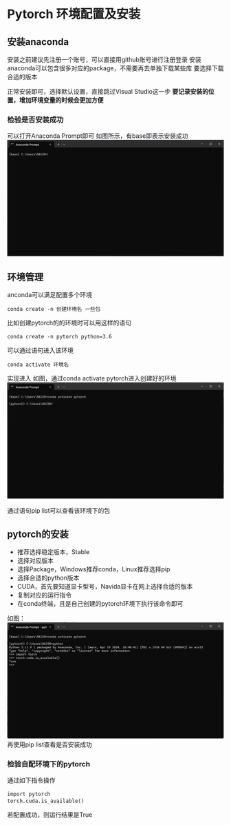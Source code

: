 # Pytorch 环境配置及安装
## 安装anaconda
安装之前建议先注册一个账号，可以直接用github账号进行注册登录
安装anaconda可以包含很多对应的package，不需要再去单独下载某些库
要选择下载合适的版本

正常安装即可，选择默认设置，直接跳过Visual Studio这一步
**要记录安装的位置，增加环境变量的时候会更加方便**

### 检验是否安装成功
可以打开Anaconda Prompt即可
如图所示，有base即表示安装成功
![picture1](image/conda.png)

## 环境管理
anconda可以满足配置多个环境
```
conda create -n 创建环境名 一些包
```

比如创建pytorch的的环境时可以用这样的语句

```
conda create -n pytorch python=3.6
```

可以通过语句进入该环境
```
conda activate 环境名
```
实现进入
如图，通过conda activate pytorch进入创建好的环境
![picture2](image/activate.png)

通过语句pip list可以查看该环境下的包

## pytorch的安装
- 推荐选择稳定版本，Stable
- 选择对应版本
- 选择Package，Windows推荐conda，Linux推荐选择pip
- 选择合适的python版本
- CUDA，首先要知道显卡型号，Navida显卡在网上选择合适的版本
- 复制对应的运行指令
- 在conda终端，且是自己创建的pytorch环境下执行该命令即可

如图：
![picture3](image/True.png)
再使用pip list查看是否安装成功
### 检验自配环境下的pytorch
通过如下指令操作
```
import pytorch
torch.cuda.is_available()
```

若配置成功，则运行结果是True





